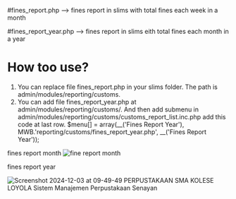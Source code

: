 #fines_report.php --> fines report in slims with total fines each week in a month

#fines_report_year.php --> fines report in slims eith total fines each month in a year
# How too use?
1. You can replace file fines_report.php in your slims folder. The path is admin/modules/reporting/customs.
2. You can add file fines_report_year.php at admin/modules/reporting/customs/. And then add submenu in admin/modules/reporting/customs/customs_report_list.inc.php
   add this code at last row.
   $menu[] = array(__('Fines Report Year'), MWB.'reporting/customs/fines_report_year.php', __('Fines Report Year'));

fines report month
![fine report month](https://github.com/user-attachments/assets/8c8cb83c-61fd-4a25-864e-0ef77608e2bf)


fines report year

![Screenshot 2024-12-03 at 09-49-49 PERPUSTAKAAN SMA KOLESE LOYOLA Sistem Manajemen Perpustakaan Senayan](https://github.com/user-attachments/assets/3b1cc798-5c90-4caa-8cf0-1f7d6a30ea8c)
